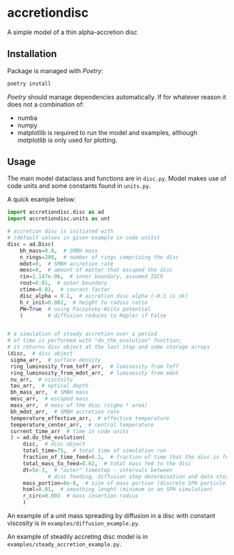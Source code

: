 # accretiondisc
A simple model of a thin alpha-accretion disc

## Installation

Package is managed with _Poetry_:
```bash
poetry install
```
_Poetry_ should manage dependencies automatically. If for whatever reason it does not a combination of:
* numba
* numpy
* matplotlib
is required to run the model and examples, although _matplotlib_ is only used for plotting.

## Usage

The main model dataclass and functions are in `disc.py`. Model makes use of code units and some constants found in `units.py`. 

A quick example below:
```python
import accretiondisc.disc as ad
import accretiondisc.units as unt

# accretion disc is initiated with 
# (default values in given example in code units)
disc = ad.Disc(
    bh_mass=0.8,  # SMBH mass
    n_rings=200,  # number of rings comprizing the disc
    mdot=0,  # SMBH accretion rate
    mesc=0,  # amount of matter that escaped the disc
    rin=1.147e-06,  # inner boundary, assumed ISCO
    rout=0.01,  # outer boundary
    ctime=0.01,  # courant factor
    disc_alpha = 0.1,  # accretion disc alpha (~0.1 is ok)
    h_r_init=0.002,  # height to radius ratio
    PW=True  # using Paczyńsky-Wiita potential
    )        # diffusion reduces to Kepler if False


# a simulation of steady accretion over a period 
# of time is performed with "do_the_evolution" function; 
# it returns disc object at the last step and some storage arrays
(disc,  # disc object 
 sigma_arr,  # surface density
 ring_luminosity_from_teff_arr,  # luminosity from Teff 
 ring_luminosity_from_mdot_arr,  # luminosity from mdot
 nu_arr,  # viscosity
 tau_arr,  # optical depth
 bh_mass_arr,  # SMBH mass
 mesc_arr,  # escaped mass
 mass_arr,  # mass of the disc (sigma * area)
 bh_mdot_arr,  # SMBH accretion rate
 temperature_effective_arr,  # effective temperature
 temperature_center_arr,  # central temperature
 current_time_arr  # time in code units
 ) = ad.do_the_evolution(
     disc,  # disc object 
     total_time=75,  # total time of simulation run
     fraction_of_time_feed=0.2,  # fraction of time that the disc is fed
     total_mass_to_feed=0.02,  # total mass fed to the disc
     dt=5e-3,  # "outer" timestep - intervals between 
             # disc feeding, diffusion step determination and data storage
     mass_portion=8e-8,  # size of mass portion (discrete SPH particle)
     hsml=0.01,  # smoothing lenght (minimum in an SPH simulation)
     r_circ=0.003  # mass insertion radius
     )
```

An example of a unit mass spreading by diffusion in a disc with constant viscosity is in `examples/diffusion_example.py`.

An example of steadily accreting disc model is in `examples/steady_accretion_example.py`.